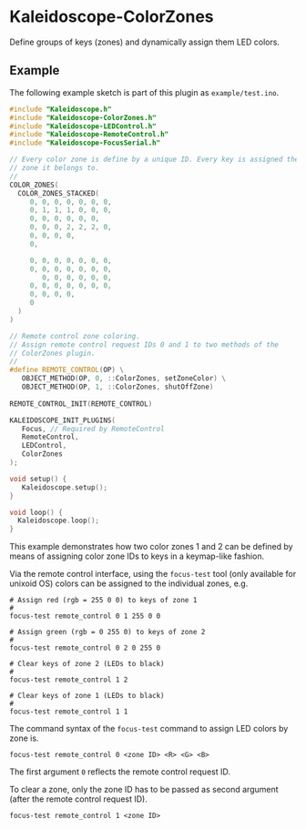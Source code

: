 # Kaleidoscope-ColorZones

Define groups of keys (zones) and dynamically assign them LED colors.

## Example

The following example sketch is part of this plugin as `example/test.ino`.

```cpp
#include "Kaleidoscope.h"
#include "Kaleidoscope-ColorZones.h"
#include "Kaleidoscope-LEDControl.h"
#include "Kaleidoscope-RemoteControl.h"
#include "Kaleidoscope-FocusSerial.h"

// Every color zone is define by a unique ID. Every key is assigned the 
// zone it belongs to.
//
COLOR_ZONES(
  COLOR_ZONES_STACKED(
     0, 0, 0, 0, 0, 0, 0,
     0, 1, 1, 1, 0, 0, 0,
     0, 0, 0, 0, 0, 0,
     0, 0, 0, 2, 2, 2, 0,
     0, 0, 0, 0,
     0,

     0, 0, 0, 0, 0, 0, 0,
     0, 0, 0, 0, 0, 0, 0,
        0, 0, 0, 0, 0, 0,
     0, 0, 0, 0, 0, 0, 0,
     0, 0, 0, 0,
     0 
  ) 
)

// Remote control zone coloring.
// Assign remote control request IDs 0 and 1 to two methods of the
// ColorZones plugin.
//
#define REMOTE_CONTROL(OP) \
   OBJECT_METHOD(OP, 0, ::ColorZones, setZoneColor) \
   OBJECT_METHOD(OP, 1, ::ColorZones, shutOffZone)
   
REMOTE_CONTROL_INIT(REMOTE_CONTROL) 

KALEIDOSCOPE_INIT_PLUGINS(
   Focus, // Required by RemoteControl
   RemoteControl,
   LEDControl,
   ColorZones
);

void setup() {  
   Kaleidoscope.setup();
}

void loop() {
  Kaleidoscope.loop();
}
```

This example demonstrates how two color zones 1 and 2 can be defined by means
of assigning color zone IDs to keys in a keymap-like fashion.

Via the remote control interface, using the `focus-test` tool (only available for unixoid OS) colors can be assigned to the individual 
zones, e.g.

```
# Assign red (rgb = 255 0 0) to keys of zone 1
#
focus-test remote_control 0 1 255 0 0

# Assign green (rgb = 0 255 0) to keys of zone 2
#
focus-test remote_control 0 2 0 255 0 

# Clear keys of zone 2 (LEDs to black)
#
focus-test remote_control 1 2 

# Clear keys of zone 1 (LEDs to black)
#
focus-test remote_control 1 1
```

The command syntax of the `focus-test` command to assign LED colors by zone is.

```
focus-test remote_control 0 <zone ID> <R> <G> <B>
```
The first argument `0` reflects the remote control request ID.

To clear a zone, only the zone ID has to be passed as second argument (after the remote control request ID).

```
focus-test remote_control 1 <zone ID>
```


